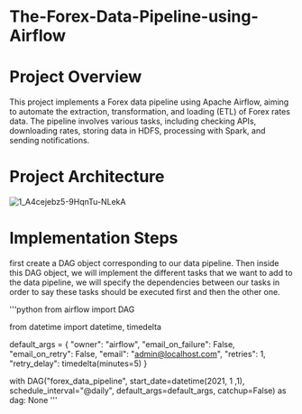 # The-Forex-Data-Pipeline-using-Airflow

# Project Overview
This project implements a Forex data pipeline using Apache Airflow, aiming to automate the extraction, transformation, and loading (ETL) of Forex rates data. The pipeline involves various tasks, including checking APIs, downloading rates, storing data in HDFS, processing with Spark, and sending notifications.


# Project Architecture


![1_A4cejebz5-9HqnTu-NLekA](https://github.com/MohamedMagdyyyy/The-Forex-Data-Pipeline-using-Airflow/assets/153362625/99d90c4f-6447-4903-8437-9358b84e106c)

# Implementation Steps

first create a DAG object corresponding to our data pipeline. Then inside this DAG object, we will implement the different tasks that we want to add to the data pipeline, we will specify the dependencies between our tasks in order to say these tasks should be executed first and then the other one.

'''python
from airflow import DAG

from datetime import datetime, timedelta

default_args = {
    "owner": "airflow",
    "email_on_failure": False,
    "email_on_retry": False,
    "email": "admin@localhost.com",
    "retries": 1,
    "retry_delay": timedelta(minutes=5)
}

with DAG("forex_data_pipeline", start_date=datetime(2021, 1 ,1), 
    schedule_interval="@daily", default_args=default_args, catchup=False) as dag:
    None
'''    
